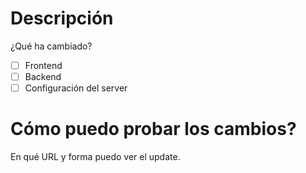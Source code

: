 # Descripción 
¿Qué ha cambiado?

- [ ] Frontend
- [ ] Backend
- [ ] Configuración del server

# Cómo puedo probar los cambios?
En qué URL y forma puedo ver el update.
